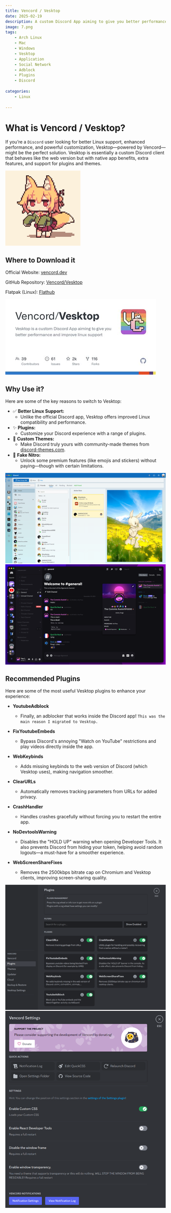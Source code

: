 ```yaml
---
title: Vencord / Vesktop
date: 2025-02-19
description: A custom Discord App aiming to give you better performance and improve linux support
image: 7.png
tags:
    - Arch Linux
    - Mac
    - Windows
    - Vesktop
    - Application
    - Social Network
    - Adblock
    - Plugins
    - Discord

categories:
    - Linux

---
```


# What is Vencord / Vesktop?

If you’re a `Discord` user looking for better Linux support, enhanced performance, and powerful customization, Vesktop—powered by Vencord—might be the perfect solution. Vesktop is essentially a custom Discord client that behaves like the web version but with native app benefits, extra features, and support for plugins and themes.

![Mascot](4.png)

## Where to Download it

Official Website: [vencord.dev](https://vencord.dev/)

GitHub Repository: [Vencord/Vesktop](https://github.com/Vencord/Vesktop)

Flatpak (Linux): [Flathub](https://flathub.org/apps/dev.vencord.Vesktop)

![Github](1.jpg)

## Why Use it?


Here are some of the key reasons to switch to Vesktop:

* ✅ <b>Better Linux Support:</b>
  * Unlike the official Discord app, Vesktop offers improved Linux compatibility and performance.
* ✨ <b>Plugins:</b>
  * Customize your Discord experience with a range of plugins.
* 🎨 <b>Custom Themes:</b>
  * Make Discord truly yours with community-made themes from [discord-themes.com](https://discord-themes.com).
* 🚀 <b>Fake Nitro:</b>
  * Unlock some premium features (like emojis and stickers) without paying—though with certain limitations.

![Outlook Theme](5.png)
![Ultra Theme](6.png)

## Recommended Plugins

Here are some of the most useful Vesktop plugins to enhance your experience:

* <b>YoutubeAdblock</b>
  * Finally, an adblocker that works inside the Discord app! `This was the main reason I migrated to Vesktop.`

* <b>FixYoutubeEmbeds</b>
  * Bypass Discord's annoying "Watch on YouTube" restrictions and play videos directly inside the app.

* <b>WebKeybinds</b>
  * Adds missing keybinds to the web version of Discord (which Vesktop uses), making navigation smoother.

* <b>ClearURLs</b>
  * Automatically removes tracking parameters from URLs for added privacy.

* <b>CrashHandler</b>
  * Handles crashes gracefully without forcing you to restart the entire app.

* <b>NoDevtoolsWarning</b>
  * Disables the "HOLD UP" warning when opening Developer Tools. It also prevents Discord from hiding your token, helping avoid random logouts—a must-have for a smoother experience.

* <b>WebScreenShareFixes</b>
  * Removes the 2500kbps bitrate cap on Chromium and Vesktop clients, improving screen-sharing quality.

![Plugins](2.png)
![Setup](3.png)
